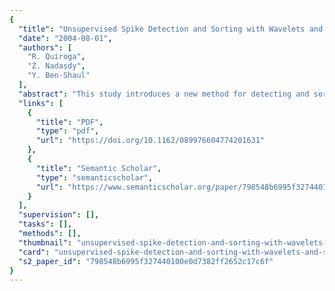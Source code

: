 ```yaml
---
{
  "title": "Unsupervised Spike Detection and Sorting with Wavelets and Superparamagnetic Clustering",
  "date": "2004-08-01",
  "authors": [
    "R. Quiroga",
    "Z. Nadasdy",
    "Y. Ben-Shaul"
  ],
  "abstract": "This study introduces a new method for detecting and sorting spikes from multiunit recordings. The method combines the wave let transform, which localizes distinctive spike features, with super paramagnetic clustering, which allows automatic classification of the data without assumptions such as low variance or gaussian distributions. Moreover, an improved method for setting amplitude thresholds for spike detection is proposed. We describe several criteria for implementation that render the algorithm unsupervised and fast. The algorithm is compared to other conventional methods using several simulated data sets whose characteristics closely resemble those of in vivo recordings. For these data sets, we found that the proposed algorithm outperformed conventional methods.",
  "links": [
    {
      "title": "PDF",
      "type": "pdf",
      "url": "https://doi.org/10.1162/089976604774201631"
    },
    {
      "title": "Semantic Scholar",
      "type": "semanticscholar",
      "url": "https://www.semanticscholar.org/paper/798548b6995f327440100e0d7382ff2652c17c6f"
    }
  ],
  "supervision": [],
  "tasks": [],
  "methods": [],
  "thumbnail": "unsupervised-spike-detection-and-sorting-with-wavelets-and-superparamagnetic-clustering-thumb.jpg",
  "card": "unsupervised-spike-detection-and-sorting-with-wavelets-and-superparamagnetic-clustering-card.jpg",
  "s2_paper_id": "798548b6995f327440100e0d7382ff2652c17c6f"
}
---
```


